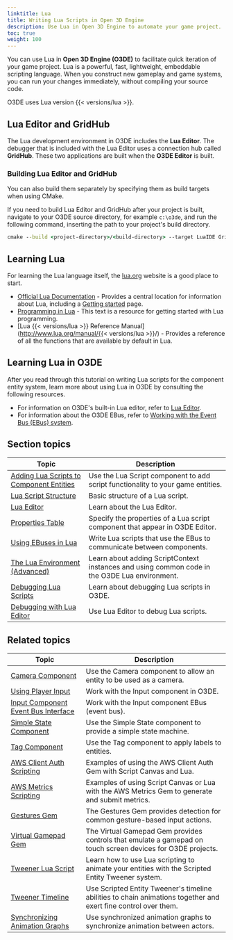 ```yaml
---
linktitle: Lua
title: Writing Lua Scripts in Open 3D Engine
description: Use Lua in Open 3D Engine to automate your game project.
toc: true
weight: 100
---
```


You can use Lua in **Open 3D Engine (O3DE)** to facilitate quick iteration of your game project. Lua is a powerful, fast, lightweight, embeddable scripting language. When you construct new gameplay and game systems, you can run your changes immediately, without compiling your source code.

O3DE uses Lua version {{< versions/lua >}}.

## Lua Editor and GridHub

The Lua development environment in O3DE includes the **Lua Editor**. The debugger that is included with the Lua Editor uses a connection hub called **GridHub**. These two applications are built when the **O3DE Editor** is built.

### Building Lua Editor and GridHub

You can also build them separately by specifying them as build targets when using CMake.

If you need to build Lua Editor and GridHub after your project is built, navigate to your O3DE source directory, for example `c:\o3de`, and run the following command, inserting the path to your project's build directory.

```cmd
cmake --build <project-directory>/<build-directory> --target LuaIDE GridHub --config profile -- /m
```

## Learning Lua 

For learning the Lua language itself, the [lua.org](http://www.lua.org) website is a good place to start.
+ [Official Lua Documentation](http://www.lua.org/docs.html) - Provides a central location for information about Lua, including a [Getting started](http://www.lua.org/start.html) page.
+ [Programming in Lua](http://www.lua.org/pil/) - This text is a resource for getting started with Lua programming.
+ [Lua {{< versions/lua >}} Reference Manual](http://www.lua.org/manual/{{< versions/lua >}}/) - Provides a reference of all the functions that are available by default in Lua.

## Learning Lua in O3DE 

After you read through this tutorial on writing Lua scripts for the component entity system, learn more about using Lua in O3DE by consulting the following resources.

  + For information on O3DE's built-in Lua editor, refer to [Lua Editor](./lua-editor).
  + For information about the O3DE EBus, refer to [Working with the Event Bus (EBus) system](/docs/user-guide/programming/ebus).
  
## Section topics

| Topic | Description |
| --- | --- |
| [Adding Lua Scripts to Component Entities](add-lua-script) | Use the Lua Script component to add script functionality to your game entities. |
| [Lua Script Structure](basic-lua-script) | Basic structure of a Lua script. |
| [Lua Editor](lua-editor) | Learn about the Lua Editor. |
| [Properties Table](properties) | Specify the properties of a Lua script component that appear in O3DE Editor. |
| [Using EBuses in Lua](ebus) | Write Lua scripts that use the EBus to communicate between components. |
| [The Lua Environment (Advanced)](environment) | Learn about adding ScriptContext instances and using common code in the O3DE Lua environment. |
| [Debugging Lua Scripts](debugging-scripts) | Learn about debugging Lua scripts in O3DE. |
| [Debugging with Lua Editor](debugging-tutorial) | Use Lua Editor to debug Lua scripts. |

## Related topics

| Topic | Description |
| --- | --- |
| [Camera Component](/docs/user-guide/components/reference/camera/camera) | Use the Camera component to allow an entity to be used as a camera. |
| [Using Player Input](/docs/user-guide/interactivity/input/using-player-input) |  Work with the Input component in O3DE. |
| [Input Component Event Bus Interface](/docs/user-guide/components/reference/gameplay/input-event-bus-interface) | Work with the Input component EBus (event bus). |
| [Simple State Component](/docs/user-guide/components/reference/gameplay/simple-state) | Use the Simple State component to provide a simple state machine. |
| [Tag Component](/docs/user-guide/components/reference/gameplay/tag) | Use the Tag component to apply labels to entities. |
| [AWS Client Auth Scripting](/docs/user-guide/gems/reference/aws/aws-client-auth/scripting) | Examples of using the AWS Client Auth Gem with Script Canvas and Lua. |
| [AWS Metrics Scripting](/docs/user-guide/gems/reference/aws/aws-metrics/scripting) | Examples of using Script Canvas or Lua with the AWS Metrics Gem to generate and submit metrics. |
| [Gestures Gem](/docs/user-guide/gems/reference/input/gestures) | The Gestures Gem provides detection for common gesture-based input actions. |
| [Virtual Gamepad Gem](/docs/user-guide/gems/reference/input/virtual-gamepad) | The Virtual Gamepad Gem provides controls that emulate a gamepad on touch screen devices for O3DE projects. |
| [Tweener Lua Script](/docs/user-guide/interactivity/user-interface/animating/tweener-system/tweener-lua-code) | Learn how to use Lua scripting to animate your entities with the Scripted Entity Tweener system. |
| [Tweener Timeline](/docs/user-guide/interactivity/user-interface/animating/tweener-system/tweener-timeline) | Use Scripted Entity Tweener's timeline abilities to chain animations together and exert fine control over them. |
| [Synchronizing Animation Graphs](/docs/user-guide/visualization/animation/character-editor/sync-graph) | Use synchronized animation graphs to synchronize animation between actors. |
